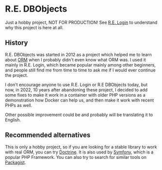 # R.E. DBObjects

Just a hobby project, NOT FOR PRODUCTION! See [R.E. Login](https://github.com/rimelek/relogin/)
to understand why this project is here at all.

## History

R.E. DBObjects was started in 2012 as a project which helped me to learn about
[ORM](https://en.wikipedia.org/wiki/Object%E2%80%93relational_mapping) when I probably didn't even know what ORM was.
I used it mainly in R.E. Login, which became popular mainly among other beginners, and people still find me from time
to time to ask me if I would ever continue the project.

I don't encourage anyone to use R.E. Login or R.E DBObjects today, but now, in 2022, 10 years after abandoning these
project, I decided to add some fixes to make it work in a container with older PHP versions as a demonstration
how Docker can help us, and then make it work with recent PHPs as well.

Other possible improvement could be and probably will be translating it to English.

## Recommended alternatives

This is only a hobby project, so if you are looking for a stable library to work with real ORM,
you can try [Doctrine](https://www.doctrine-project.org/).
It is also used by [Symfony](https://symfony.com/), which is a popular PHP Framework.
You can also try to search for similar tools on [Packagist](https://packagist.org/).